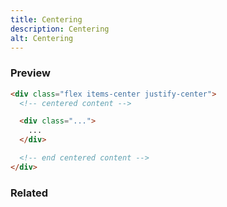 ```yaml
---
title: Centering
description: Centering
alt: Centering
---
```


<h3 class="section-header">Preview</h3>

<base-snippet :centered_preview="false" custom_preview_class="h-56 flex items-center justify-center bg-indigo-50">

  <template v-slot:preview>
    <div class="p-2 bg-indigo-400 w-32 h-32">
    </div>
  </template>

  ```html
  <div class="flex items-center justify-center">
    <!-- centered content -->

    <div class="...">
      ...
    </div>

    <!-- end centered content -->
  </div>
  ```

  <template v-slot:source>
    <a class="btn btn-primary btn-lg" href="https://play.tailwindcss.com/luraw1qDxs">Live Edit</a>
  </template>

</base-snippet>

<h3 class="section-header">Related</h3>

<div class="flex flex-wrap">
  <card-avatar></card-avatar>
  <card-avatar-stack></card-avatar-stack>
  <card-avatar-initial></card-avatar-initial>
</div>